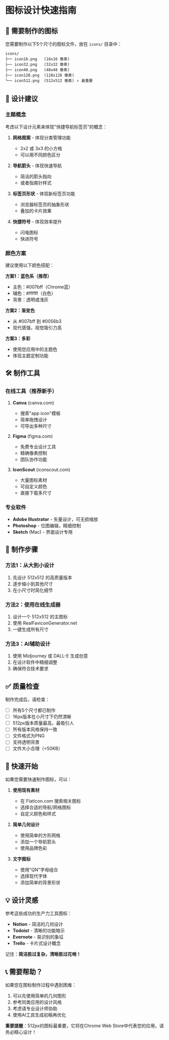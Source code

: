 # 图标设计快速指南

## 🎯 需要制作的图标

您需要制作以下5个尺寸的图标文件，放在 `icons/` 目录中：

```
icons/
├── icon16.png   (16x16 像素)
├── icon32.png   (32x32 像素)  
├── icon48.png   (48x48 像素)
├── icon128.png  (128x128 像素)
└── icon512.png  (512x512 像素) ⭐ 最重要
```

## 🎨 设计建议

### 主题概念
考虑以下设计元素来体现"快捷导航标签页"的概念：

1. **网格图案** - 体现分类管理功能
   - 2x2 或 3x3 的小方格
   - 可以用不同颜色区分

2. **导航箭头** - 体现快速导航
   - 简洁的箭头指向
   - 或者指南针样式

3. **标签页形状** - 体现新标签页功能
   - 浏览器标签页的抽象形状
   - 叠加的卡片效果

4. **快捷符号** - 体现效率提升
   - 闪电图标
   - 快进符号

### 颜色方案
建议使用以下颜色搭配：

**方案1：蓝色系（推荐）**
- 主色：#007bff（Chrome蓝）
- 辅色：#ffffff（白色）
- 背景：透明或浅灰

**方案2：渐变色**
- 从 #007bff 到 #0056b3
- 现代感强，视觉吸引力高

**方案3：多彩**
- 使用您应用中的主题色
- 体现主题定制功能

## 🛠️ 制作工具

### 在线工具（推荐新手）
1. **Canva** (canva.com)
   - 搜索"app icon"模板
   - 简单拖拽设计
   - 可导出多种尺寸

2. **Figma** (figma.com)
   - 免费专业设计工具
   - 精确像素控制
   - 团队协作功能

3. **IconScout** (iconscout.com)
   - 大量图标素材
   - 可自定义颜色
   - 直接下载多尺寸

### 专业软件
- **Adobe Illustrator** - 矢量设计，可无损缩放
- **Photoshop** - 位图编辑，精细控制
- **Sketch** (Mac) - 界面设计专用

## 📐 制作步骤

### 方法1：从大到小设计
1. 先设计 512x512 的高质量版本
2. 逐步缩小到其他尺寸
3. 在小尺寸时简化细节

### 方法2：使用在线生成器
1. 设计一个 512x512 的主图标
2. 使用 RealFaviconGenerator.net
3. 一键生成所有尺寸

### 方法3：AI辅助设计
1. 使用 Midjourney 或 DALL-E 生成创意
2. 在设计软件中精细调整
3. 确保符合技术要求

## ✅ 质量检查

制作完成后，请检查：

- [ ] 所有5个尺寸都已制作
- [ ] 16px版本在小尺寸下仍然清晰
- [ ] 512px版本质量最高，最吸引人
- [ ] 所有版本风格保持一致
- [ ] 文件格式为PNG
- [ ] 支持透明背景
- [ ] 文件大小合理（<50KB）

## 🚀 快速开始

如果您需要快速制作图标，可以：

1. **使用现有素材**
   - 在 Flaticon.com 搜索相关图标
   - 选择合适的导航/网格图标
   - 自定义颜色和样式

2. **简单几何设计**
   - 使用简单的方形网格
   - 添加一个导航箭头
   - 使用品牌色彩

3. **文字图标**
   - 使用"QN"字母组合
   - 选择现代字体
   - 添加简单的背景形状

## 💡 设计灵感

参考这些成功的生产力工具图标：
- **Notion** - 简洁的几何设计
- **Todoist** - 清晰的功能暗示
- **Evernote** - 易识别的象征
- **Trello** - 卡片式设计概念

记住：**简洁胜过复杂，清晰胜过花哨！**

## 📞 需要帮助？

如果您在图标制作过程中遇到困难：
1. 可以先使用简单的几何图形
2. 参考同类应用的设计风格
3. 考虑请专业设计师协助
4. 使用AI工具生成初稿再优化

**重要提醒**：512px的图标最重要，它将在Chrome Web Store中代表您的应用，请务必精心设计！
